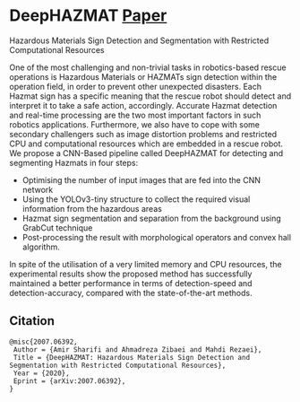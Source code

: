 # DeepHAZMAT [Paper](https://arxiv.org/abs/2007.06392)
Hazardous Materials Sign Detection and Segmentation with Restricted Computational Resources

One of the most challenging and non-trivial tasks in robotics-based rescue operations is Hazardous Materials or HAZMATs sign detection within the operation field, in order to prevent other unexpected disasters. Each Hazmat sign has a specific meaning that the rescue robot should detect and interpret it to take a safe action, accordingly. 
Accurate Hazmat detection and real-time processing are the two most important factors in such robotics applications. Furthermore, we also have to cope with some secondary challengers such as image distortion problems and restricted CPU and computational resources which are embedded in a rescue robot. We propose a CNN-Based pipeline called DeepHAZMAT for detecting and segmenting Hazmats in four steps: 
- Optimising the number of input images that are fed into the CNN network
- Using the YOLOv3-tiny structure to collect the required visual information from the hazardous areas
- Hazmat sign segmentation and separation from the background using GrabCut technique
- Post-processing the result with morphological operators and convex hall algorithm. 

In spite of the utilisation of a very limited memory and CPU resources, the experimental results show the proposed method has successfully maintained a better performance in terms of detection-speed and detection-accuracy, compared with the state-of-the-art methods.

## Citation

```
@misc{2007.06392,
 Author = {Amir Sharifi and Ahmadreza Zibaei and Mahdi Rezaei},
 Title = {DeepHAZMAT: Hazardous Materials Sign Detection and Segmentation with Restricted Computational Resources},
 Year = {2020},
 Eprint = {arXiv:2007.06392},
}
```

